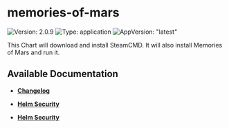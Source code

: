 # memories-of-mars

![Version: 2.0.9](https://img.shields.io/badge/Version-2.0.9-informational?style=flat-square) ![Type: application](https://img.shields.io/badge/Type-application-informational?style=flat-square) ![AppVersion: "latest"](https://img.shields.io/badge/AppVersion-"latest"-informational?style=flat-square)

This Chart will download and install SteamCMD. It will also install Memories of Mars and run it.

## Available Documentation

- [**Changelog**](CHANGELOG)

- [**Helm Security**](container-security)

- [**Helm Security**](helm-security)

